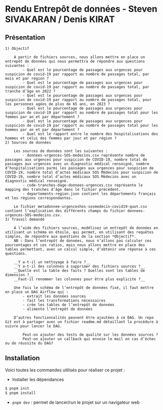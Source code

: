 # Rendu Entrepôt de données - Steven SIVAKARAN / Denis KIRAT

## Présentation

    1) Objectif

        A partir de fichiers sources, nous allons mettre en place un entrepôt de données qui nous permettra de répondre aux questions suivantes : 
            - Quel est le pourcentage de passages aux urgences pour suspicion de covid-19 par rapport au nombre de passages total, par mois et par région ?
            - Quel est le pourcentage de passages aux urgences pour suspicion de covid-19 par rapport au nombre de passages total, par tranche d’âge en 2022 ?
            - Quel est le pourcentage de passages aux urgences pour suspicion de covid-19 par rapport au nombre de passages total, pour les personnes agées de plus de 65 ans, en 2023 ?
            - Quel est le pourcentage de passages aux urgences pour suspicion de covid-19 par rapport au nombre de passages total pour les femmes par an et par département ?
            - Quel est le pourcentage de passages aux urgences pour suspicion de covid-19 par rapport au nombre de passages total pour les hommes par an et par département ?
            - Quel est le rapport entre le nombre des hospitalisations des hommes et celui des femmes par jour et par région ?
    2) Sources de données
    
        Les sources de données sont les suivantes :
            - donnees-urgences-SOS-medecins.csv représente nombre de passages aux urgences pour suspicion de COVID-19, nombre total de passages aux urgences avec un diagnostic médical renseigné, nombre d’hospitalisations parmi les passages aux urgences pour suspicion de COVID-19, nombre total d’actes médicaux SOS Médecins pour suspicion de COVID-19, nombre total d’actes médicaux SOS Médecins avec un diagnostic médical renseigné.
            - code-tranches-dage-donnees-urgences.csv représente le mapping des tranches d’âge dans le fichier précédent.
            - departements-region.json contient les départements français et les régions correspondantes.
            
        Le fichier metadonnee-urgenceshos-sosmedecin-covid19-quot.csv contient l’explication des différents champs du fichier donnees-urgences-SOS-medecins.csv.
    3) Travail demandé
        
        A l’aide des fichiers sources, modélisez un entrepôt de données en utilisant un schéma en étoile, qui permet, en utilisant des requêtes simples, de répondre aux questions de la section *Objectif*.
        NB : Dans l’entrepôt de données, nous n’allons pas calculer ces pourcentages et ces ratios, mais nous allons mettre en place des tables permettant, avec un calcul simple, d’obtenir une réponse à ces questions.
        
        __Y a-t-il un nettoyage à faire ?__
        __Y a-t-il des colonnes à supprimer des fichiers sources ?__
        __Quelle est la table des faits ? Quelles sont les tables de dimension ?__
        __Faut-il renommer les colonnes pour être plus explicite ?__

        Une fois le schéma de l’entrepôt de données fixé, il faut mettre en place un DAG Airflow qui :
            - extrait les données sources
            - fait les transformations nécessaires
            - crée les tables de l’entrepôt de données
            - alimente l’entrepôt de données

        D’autres fonctionnalités peuvent être ajoutées à ce DAG. Un repo Git est à partager avec un fichier readme.md détaillant la procédure à suivre pour lancer le DAG.

            Peut-on ajouter des tests de qualité sur les données sources ?
            Peut-on ajouter un callback qui envoie le mail en cas d’échec ou de réussite du DAG?

## Installation

Voici toutes les commandes utilisés pour réaliser ce projet :

- Installer les dépendances

```bash 
$ pnpm init
$ pnpm install
```

- ` pnpm dev ` : permet de lancer/run le projet sur un navigateur web
